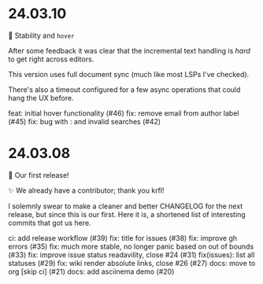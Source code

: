 # 24.03.10

🎁 Stability and `hover`

After some feedback it was clear that the incremental text handling is _hard_ to get right across editors.

This version uses full document sync (much like most LSPs I've checked).

There's also a timeout configured for a few async operations that could hang the UX before.

feat: initial hover functionality (#46)
fix: remove email from author label (#45)
fix: bug with : and invalid searches (#42)

# 24.03.08

🚀 Our first release!

✨ We already have a contributor; thank you krfl!

I solemnly swear to make a cleaner and better CHANGELOG for the next release,
but since this is our first. Here it is, a shortened list of interesting commits that got us here.

ci: add release workflow (#39)
fix: title for issues (#38)
fix: improve gh errors (#35)
fix: much more stable, no longer panic based on out of bounds (#33)
fix: improve issue status readavility, close #24 (#31) <Kristoffer Flottorp>
fix(issues): list all statuses (#29)
fix: wiki render absolute links, close #26 (#27)
docs: move to org [skip ci] (#21)
docs: add asciinema demo (#20)
